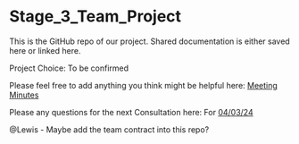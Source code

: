 # Stage_3_Team_Project 
This is the GitHub repo of our project.
Shared documentation is either saved here or linked here.


Project Choice: To be confirmed


Please feel free to add anything you think might be helpful here:
[Meeting Minutes](https://docs.google.com/document/d/1T1ovChuFnpbQUvdSl6S3yWmoKYXqJVxnD0VXYR-l0wY/edit)

Please any questions for the next Consultation here: 
For [04/03/24](https://docs.google.com/document/d/1NakwqqVfq1ckUN6AoTm0QLM07kNtyPI_n8Yf4PbP7xU/edit?usp=sharing) 


@Lewis - Maybe add the team contract into this repo?
